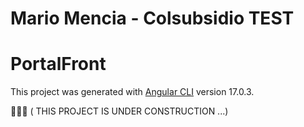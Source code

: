 # Mario Mencia - Colsubsidio TEST
# PortalFront

This project was generated with [Angular CLI](https://github.com/angular/angular-cli) version 17.0.3.

🚧🔨👷 ( THIS PROJECT IS UNDER CONSTRUCTION ...)
